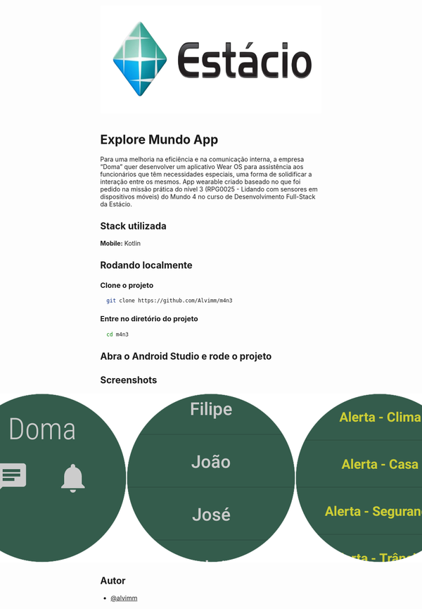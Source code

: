 <img src="./app/src/main/res/assets/images/estacio.png" width="980" height="245"/>



# Explore Mundo App

Para uma melhoria na eficiência e na comunicação interna, a empresa “Doma” quer
desenvolver um aplicativo Wear OS para assistência aos funcionários que têm
necessidades especiais, uma forma de solidificar a interação entre os mesmos. App wearable criado baseado no que foi pedido na missão prática do nível 3 (RPG0025 - Lidando com sensores em dispositivos móveis) do Mundo 4 no curso de Desenvolvimento Full-Stack da Estácio.



## Stack utilizada

**Mobile:** Kotlin



## Rodando localmente

### Clone o projeto

```bash
  git clone https://github.com/Alvimm/m4n3
```


### Entre no diretório do projeto

```bash
  cd m4n3
```


## Abra o Android Studio e rode o projeto




## Screenshots

<div style="display: flex; justify-content: center;">
    <img src="./app/src/main/res/assets/images/home.png"/>
    <img src="./app/src/main/res/assets/images/messages.png"/>
    <img src="./app/src/main/res/assets/images/notifications.png"/>
</div>  



## Autor

- [@alvimm](https://www.github.com/Alvimm)